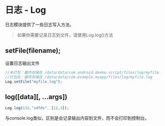 # 日志 - Log

日志模块提供了一些日志写入方法。

> 如果你需要记录日志到文件，请使用Log.log()方法

## setFile(filename);
设置日志输出文件

```javascript
//未打包：最终存储在 /data/data/com.android.deeke.script/files/log/myfile.log
//打包后：最终存储在 /data/data/com.example.myapp/files/log/myfile.log
Log.setFile("myfile.log");
```

## log([data][, ...args])
```javascript
Log.log(132,"sdfds", [12,3]);
```
与console.log类似，区别是会记录输出内容到文件，而不会打印到控制台。

